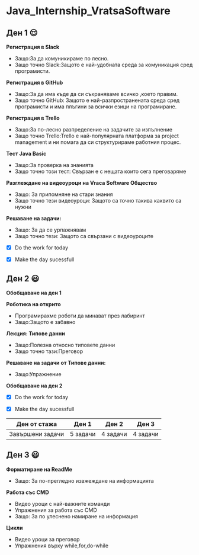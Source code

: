 # Java_Internship_VratsaSoftware

## Ден 1 :relieved:


**Регистрация в Slack**
- Защо:За да комуникираме по лесно.
- Защо точно Slack:Защото е най-удобната среда за комуникация сред програмисти.

**Регистрация в GitHub**
- Защо:За да има къде да си съхраняваме всичко ,което правим.
- Защо точно GitHub: Защото е най-разпространената среда сред програмисти и има плъгини за всички езици на програмиране.

**Регистрация в Trello**
- Защо:За по-лесно разпределение на задачите за изпълнение
- Защо точно Trello:Trello е най-популярната платформа за project management и ни помага да си структурираме работния процес. 

**Тест Java Basic**
- Защо:За проверка на знанията
- Защо точно този тест: Свързан е с нещата които сега преговаряме

**Разглеждане на видеоуроци на Vraca Software Общество**
- Защо: За припомняне на стари знания
- Защо точно тези видеоуроци: Защото са точно такива каквито са нужни

**Решаване на задачи:**
- Защо: За да се урпажнявам
- Защо точно тези: Защото са свързани с видеоуроците

- [x] Do the work for today
- [x] Make the day sucessfull


## Ден 2 :smiley:


**Обобщаване на ден 1**

**Роботика на открито**
- Програмирахме роботи да минават през лабиринт
- Защо:Защото е забавно

**Лекция: Типове данни**
- Защо:Полезна относно типовете данни
- Защо точно тази:Преговор

**Решаване на задачи от Типове данни:**
- Защо:Упражнение

**Обобщаване на ден 2**

- [x] Do the work for today
- [x] Make the day sucessfull


Ден от стажа | Ден 1| Ден 2| Ден 3 |
-------------|-----------|--------|--------
Завършени задачи|5 задачи|4 задачи|4 задачи




## Ден 3 :smiley:


**Форматиране на ReadMe**
- Защо: За по-прегледно извжеждане на информацията

**Работа със CMD**
- Видео уроци с най-важните команди
- Упражнения за работа със CMD
- Защо: За по улеснено намиране на информация

**Цикли**
- Видео уроци за преговор
- Упражнения върху while,for,do-while
